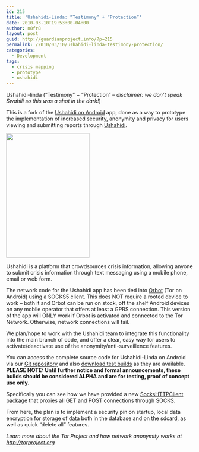 ```yaml
---
id: 215
title: 'Ushahidi-Linda: “Testimony” + “Protection”'
date: 2010-03-10T19:53:00-04:00
author: n8fr8
layout: post
guid: http://guardianproject.info/?p=215
permalink: /2010/03/10/ushahidi-linda-testimony-protection/
categories:
  - Development
tags:
  - crisis mapping
  - prototype
  - ushahidi
---
```

Ushahidi-linda (“Testimony” + “Protection” – _disclaimer: we don’t speak Swahili so this was a shot in the dark!_)

This is a fork of the [Ushahidi on Android](http://github.com/ushahidi/Ushahidi_Android) app, done as a way to prototype the implementation of increased security, anonymity and privacy for users viewing and submitting reports through [Ushahidi](http://ushahidi.com).

[<img class="size-full wp-image-199 alignleft" title="ushahidi_android_splash" src="http://guardianproject.info/wp-content/uploads/2010/03/ushahidi_android_splash.png" alt="" width="224" height="336" srcset="https://guardianproject.info/wp-content/uploads/2010/03/ushahidi_android_splash.png 320w, https://guardianproject.info/wp-content/uploads/2010/03/ushahidi_android_splash-200x300.png 200w" sizes="(max-width: 224px) 100vw, 224px" />](http://guardianproject.info/wp-content/uploads/2010/03/ushahidi_android_splash.png)

Ushahidi is a platform that crowdsources crisis information, allowing anyone to submit crisis information through text messaging using a mobile phone, email or web form.

The network code for the Ushahidi app has been tied into [Orbot](/apps/orbot) (Tor on Android) using a SOCKS5 client. This does NOT require a rooted device to work – both it and Orbot can be run on stock, off the shelf Android devices on any mobile operator that offers at least a GPRS connection. This version of the app will ONLY work if Orbot is activated and connected to the Tor Network. Otherwise, network connections will fail.

We plan/hope to work with the Ushahidi team to integrate this functionality into the main branch of code, and offer a clear, easy way for users to activate/deactivate use of the anonymity/anti-surveillence features.

You can access the complete source code for Ushahidi-Linda on Android via our [Git repository](http://github.com/guardianproject/Ushahidi_Android) and also [download test builds](http://github.com/guardianproject/Ushahidi_Android/downloads) as they are available. **PLEASE NOTE: Until further notice and formal announcements, these builds should be considered ALPHA and are for testing, proof of concept use only.**

Specifically you can see how we have provided a new [SocksHTTPClient package](http://github.com/guardianproject/Ushahidi_Android/tree/master/src/info/guardianproject/net/) that proxies all GET and POST connections through SOCKS.

From here, the plan is to implement a security pin on startup, local data encryption for storage of data both in the database and on the sdcard, as well as quick “delete all” features.

_Learn more about the Tor Project and how network anonymity works at_ [_http://torproject.org_](http://torproject.org)